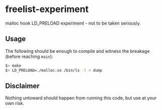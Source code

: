 # freelist-experiment
malloc hook LD_PRELOAD experiment - not to be taken seriously.

## Usage
The following should be enough to compile and witness the breakage (before reaching `main`):
```bash
$> make
$> LD_PRELOAD=./malloc.so /bin/ls -l > dump
```

## Disclaimer
Nothing untoward should happen from running this code, but use at your own risk.
